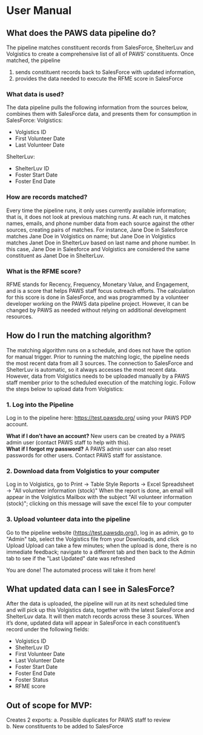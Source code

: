 # User Manual

## What does the PAWS data pipeline do?

The pipeline matches constituent records from SalesForce, ShelterLuv and Volgistics to create a comprehensive list of all of PAWS’ constituents. Once matched, the pipeline 

1. sends constituent records back to SalesForce with updated information, 
2. provides the data needed to execute the RFME score in SalesForce

### What data is used?

The data pipeline pulls the following information from the sources below, combines them with SalesForce data, and presents them for consumption in SalesForce:
Volgistics:

- Volgistics ID
- First Volunteer Date
- Last Volunteer Date

ShelterLuv:

- ShelterLuv ID
- Foster Start Date
- Foster End Date

### How are records matched? 

Every time the pipeline runs, it only uses currently available information; that is, it does not look at previous matching runs. At each run, it matches names, emails, and phone number data from each source against the other sources, creating pairs of matches. For instance, Jane Doe in Salesforce matches Jane Doe in Volgistics on name; but Jane Doe in Volgistics matches Janet Doe in ShelterLuv based on last name and phone number. In this case, Jane Doe in Salesforce and Volgistics are considered the same constituent as Janet Doe in ShelterLuv.

### What is the RFME score?

RFME stands for Recency, Frequency, Monetary Value, and Engagement, and is a score that helps PAWS staff focus outreach efforts. The calculation for this score is done in SalesForce, and was programmed by a volunteer developer working on the PAWS data pipeline project. However, it can be changed by PAWS as needed without relying on additional development resources. 

## How do I run the matching algorithm?

The matching algorithm runs on a schedule, and does not have the option for manual trigger. Prior to running the matching logic, the pipeline needs the most recent data from all 3 sources. The connection to SalesForce and ShelterLuv is automatic, so it always accesses the most recent data. However, data from Volgistics needs to be uploaded manually by a PAWS staff member prior to the scheduled execution of the matching logic. Follow the steps below to upload data from Volgistics: 

### 1. Log into the Pipeline 

Log in to the pipeline here: https://test.pawsdp.org/ using your PAWS PDP account.  

**What if I don’t have an account?** New users can be created by a PAWS admin user (contact PAWS staff to help with this).  
**What if I forgot my password?** A PAWS admin user can also reset passwords for other users. Contact PAWS staff for assistance.  

### 2. Download data from Volgistics to your computer

Log in to Volgistics, go to Print -> Table Style Reports -> Excel Spreadsheet -> "All volunteer information (stock)"
When the report is done, an email will appear in the Volgistics Mailbox with the subject "All volunteer information (stock)"; clicking on this message will save the excel file to your computer

### 3. Upload volunteer data into the pipeline

Go to the pipeline website (https://test.pawsdp.org/), log in as admin, go to "Admin" tab, select the Volgistics file from your Downloads, and click Upload
Upload can take a few minutes; when the upload is done, there is no immediate feedback; navigate to a different tab and then back to the Admin tab to see if the "Last Updated" date was refreshed

You are done! The automated process will take it from here!

## What updated data can I see in SalesForce?

After the data is uploaded, the pipeline will run at its next scheduled time and will pick up this Volgistics data, together with the latest SalesForce and ShelterLuv data. It will then match records across these 3 sources. When it’s done, updated data will appear in SalesForce in each constituent’s record under the following fields: 

- Volgistics ID
- ShelterLuv ID
- First Volunteer Date
- Last Volunteer Date
- Foster Start Date
- Foster End Date
- Foster Status
- RFME score 

## Out of scope for MVP:

Creates 2 exports: 
    a. Possible duplicates for PAWS staff to review  
    b. New constituents to be added to SalesForce

